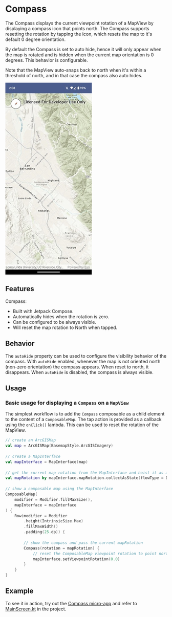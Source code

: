 # Compass
The Compass displays the current viewpoint rotation of a MapView by displaying a compass icon that points north.
The Compass supports resetting the rotation by tapping the icon, which resets the map to it's default 0 degree orientation.

By default the Compass is set to auto hide, hence it will only appear when the map is rotated and is hidden when the current map orientation is 0 degrees. This behavior is configurable.

Note that the MapView auto-snaps back to north when it's within a threshold of north, and in that case the compass also auto hides.

![Screenshot](screenshot.jpg)

## Features

Compass:
- Built with Jetpack Compose.
- Automatically hides when the rotation is zero.
- Can be configured to be always visible.
- Will reset the map rotation to North when tapped.

## Behavior

The `autoHide` property can be used to configure the visibility behavior of the compass. With `autoHide` enabled, whenever the map is not oriented north (non-zero orientation)
the compass appears. When reset to north, it disappears. When `autoHide` is disabled, the compass is always visible.

## Usage

### Basic usage for displaying a `Compass` on a `MapView`

The simplest workflow is to add the `Compass` composable as a child element to the content of a `ComposableMap`. 
The tap action is provided as a callback using the `onClick()` lambda. This can be used to reset the rotation of the MapView.

```kotlin
// create an ArcGISMap
val map = ArcGISMap(BasemapStyle.ArcGISImagery)

// create a MapInterface
val mapInterface = MapInterface(map)

// get the current map rotation from the MapInterface and hoist it as a state
val mapRotation by mapInterface.mapRotation.collectAsState(flowType = DuplexFlow.Type.Read)

// show a composable map using the MapInterface
ComposableMap(
    modifier = Modifier.fillMaxSize(),
    mapInterface = mapInterface
) {
    Row(modifier = Modifier
        .height(IntrinsicSize.Max)
        .fillMaxWidth()
        .padding(25.dp)) {

        // show the compass and pass the current mapRotation
        Compass(rotation = mapRotation) {
            // reset the ComposableMap viewpoint rotation to point north using the MapInterface
            mapInterface.setViewpointRotation(0.0)
        }
    }
}
```

## Example
To see it in action, try out the [Compass micro-app](../../microapps/CompassApp) and refer to [MainScreen.kt](../../microapps/CompassApp/app/src/main/java/com/arcgismaps/toolkit/compassapp/screens/MainScreen.kt) in the project.

